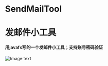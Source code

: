 # SendMailTool
# 发邮件小工具
<h4>用javafx写的一个发邮件小工具；支持账号密码验证</h4>

![Image text](https://img-blog.csdnimg.cn/20190123125459508.gif)

